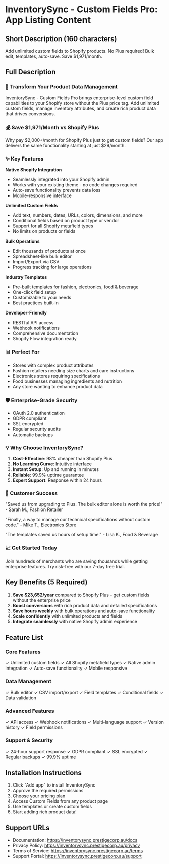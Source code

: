 # InventorySync - Custom Fields Pro: App Listing Content

## Short Description (160 characters)
Add unlimited custom fields to Shopify products. No Plus required! Bulk edit, templates, auto-save. Save $1,971/month.

## Full Description

### 🚀 Transform Your Product Data Management

InventorySync - Custom Fields Pro brings enterprise-level custom field capabilities to your Shopify store without the Plus price tag. Add unlimited custom fields, manage inventory attributes, and create rich product data that drives conversions.

### 💰 Save $1,971/Month vs Shopify Plus

Why pay $2,000+/month for Shopify Plus just to get custom fields? Our app delivers the same functionality starting at just $29/month.

### ✨ Key Features

**Native Shopify Integration**
- Seamlessly integrated into your Shopify admin
- Works with your existing theme - no code changes required
- Auto-save functionality prevents data loss
- Mobile-responsive interface

**Unlimited Custom Fields**
- Add text, numbers, dates, URLs, colors, dimensions, and more
- Conditional fields based on product type or vendor
- Support for all Shopify metafield types
- No limits on products or fields

**Bulk Operations**
- Edit thousands of products at once
- Spreadsheet-like bulk editor
- Import/Export via CSV
- Progress tracking for large operations

**Industry Templates**
- Pre-built templates for fashion, electronics, food & beverage
- One-click field setup
- Customizable to your needs
- Best practices built-in

**Developer-Friendly**
- RESTful API access
- Webhook notifications
- Comprehensive documentation
- Shopify Flow integration ready

### 📊 Perfect For

- Stores with complex product attributes
- Fashion retailers needing size charts and care instructions
- Electronics stores requiring specifications
- Food businesses managing ingredients and nutrition
- Any store wanting to enhance product data

### 🛡️ Enterprise-Grade Security

- OAuth 2.0 authentication
- GDPR compliant
- SSL encrypted
- Regular security audits
- Automatic backups

### 💡 Why Choose InventorySync?

1. **Cost-Effective**: 98% cheaper than Shopify Plus
2. **No Learning Curve**: Intuitive interface
3. **Instant Setup**: Up and running in minutes
4. **Reliable**: 99.9% uptime guarantee
5. **Expert Support**: Response within 24 hours

### 🎯 Customer Success

"Saved us from upgrading to Plus. The bulk editor alone is worth the price!" - Sarah M., Fashion Retailer

"Finally, a way to manage our technical specifications without custom code." - Mike T., Electronics Store

"The templates saved us hours of setup time." - Lisa K., Food & Beverage

### 📈 Get Started Today

Join hundreds of merchants who are saving thousands while getting enterprise features. Try risk-free with our 7-day free trial.

## Key Benefits (5 Required)

1. **Save $23,652/year** compared to Shopify Plus - get custom fields without the enterprise price
2. **Boost conversions** with rich product data and detailed specifications
3. **Save hours weekly** with bulk operations and auto-save functionality
4. **Scale confidently** with unlimited products and fields
5. **Integrate seamlessly** with native Shopify admin experience

## Feature List

### Core Features
✓ Unlimited custom fields
✓ All Shopify metafield types
✓ Native admin integration
✓ Auto-save functionality
✓ Mobile responsive

### Data Management
✓ Bulk editor
✓ CSV import/export
✓ Field templates
✓ Conditional fields
✓ Data validation

### Advanced Features
✓ API access
✓ Webhook notifications
✓ Multi-language support
✓ Version history
✓ Field permissions

### Support & Security
✓ 24-hour support response
✓ GDPR compliant
✓ SSL encrypted
✓ Regular backups
✓ 99.9% uptime

## Installation Instructions

1. Click "Add app" to install InventorySync
2. Approve the required permissions
3. Choose your pricing plan
4. Access Custom Fields from any product page
5. Use templates or create custom fields
6. Start adding rich product data!

## Support URLs

- Documentation: https://inventorysync.prestigecorp.au/docs
- Privacy Policy: https://inventorysync.prestigecorp.au/privacy
- Terms of Service: https://inventorysync.prestigecorp.au/terms
- Support Portal: https://inventorysync.prestigecorp.au/support
